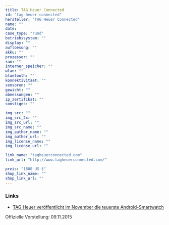 ```yaml
---
title: TAG Heuer Connected
id: "tag-heuer-connected"
hersteller: "TAG Heuer Connected"
name: ""
date: 
case_type: "rund"
betriebssystem: ""
display: ""
aufloesung: ""
akku: ""
prozessor: ""
ram: ""
interner_speicher: ""
wlan: ""
bluetooth: ""
konnektivitaet: ""
sensoren: ""
gewicht: ""
abmessungen: ""
ip_zertifikat: ""
sonstiges: ""

img_src: ""
img_src_2x: ""
img_src_url: ""
img_src_name: ""
img_author_name: ""
img_author_url: ""
img_license_name: ""
img_license_url: ""

link_name: "tagheuerconnected.com"
link_url: "http://www.tagheuerconnected.com/"

preis: "1800 US $"
shop_link_name: ""
shop_link_url: ""
---
```


### Links
* [TAG Heuer veröffentlicht im November die teuerste Android-Smartwatch](https://curved.de/news/tag-heuer-veroeffentlicht-im-november-die-teuerste-android-smartwatch-306555)

Offizielle Vorstellung: 09.11.2015
